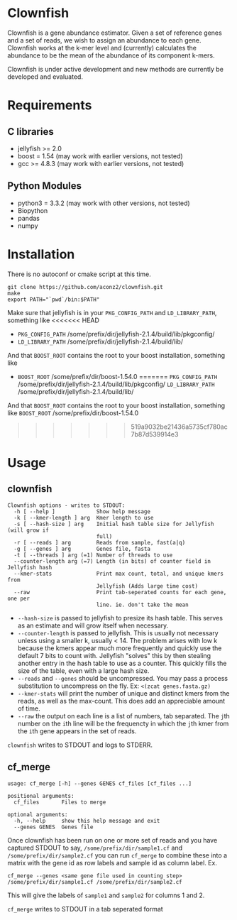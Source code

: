# Clownfish #
Clownfish is a gene abundance estimator. Given a set of reference genes and a
set of reads, we wish to assign an abundance to each gene. Clownfish works at
the k-mer level and (currently) calculates the abundance to be the mean of the
abundance of its component k-mers.

Clownfish is under active development and new methods are currently be developed and evaluated.

# Requirements #

## C libraries ##
- jellyfish >= 2.0
- boost = 1.54 (may work with earlier versions, not tested)
- gcc >= 4.8.3 (may work with earlier versions, not tested)

## Python Modules ##
- python3 = 3.3.2 (may work with other versions, not tested)
- Biopython
- pandas
- numpy

# Installation #
There is no autoconf or cmake script at this time.

```
git clone https://github.com/aconz2/clownfish.git
make
export PATH="`pwd`/bin:$PATH"
```

Make sure that jellyfish is in your `PKG_CONFIG_PATH` and `LD_LIBRARY_PATH`, something like
<<<<<<< HEAD
- `PKG_CONFIG_PATH` /some/prefix/dir/jellyfish-2.1.4/build/lib/pkgconfig/ 
- `LD_LIBRARY_PATH` /some/prefix/dir/jellyfish-2.1.4/build/lib/ 

And that `BOOST_ROOT` contains the root to your boost installation, something like
- `BOOST_ROOT` /some/prefix/dir/boost-1.54.0
=======
`PKG_CONFIG_PATH` /some/prefix/dir/jellyfish-2.1.4/build/lib/pkgconfig/ 
`LD_LIBRARY_PATH` /some/prefix/dir/jellyfish-2.1.4/build/lib/ 

And that `BOOST_ROOT` contains the root to your boost installation, something like
`BOOST_ROOT` /some/prefix/dir/boost-1.54.0
>>>>>>> 519a9032be21436a5735cf780ac7b87d539914e3

# Usage #

## clownfish ##

```
Clownfish options - writes to STDOUT:
  -h [ --help ]             Show help message
  -k [ --kmer-length ] arg  Kmer length to use
  -s [ --hash-size ] arg    Initial hash table size for Jellyfish (will grow if
                            full)
  -r [ --reads ] arg        Reads from sample, fast(a|q)
  -g [ --genes ] arg        Genes file, fasta
  -t [ --threads ] arg (=1) Number of threads to use
  --counter-length arg (=7) Length (in bits) of counter field in Jellyfish hash
  --kmer-stats              Print max count, total, and unique kmers from 
                            Jellyfish (Adds large time cost)
  --raw                     Print tab-seperated counts for each gene, one per 
                            line. ie. don't take the mean
```

- `--hash-size` is passed to jellyfish to presize its hash table. This serves
  as an estimate and will grow itself when necessary.
- `--counter-length` is passed to jellyfish. This is usually not necessary
  unless using a smaller k, usually < 14. The problem arises with low k because
the kmers appear much more frequently and quickly use the default 7 bits to
count with. Jellyfish "solves" this by then stealing another entry in the hash
table to use as a counter. This quickly fills the size of the table, even with
a large hash size.
- `--reads` and `--genes` should be uncompressed. You may pass a process
  substitution to uncompress on the fly. Ex: `<(zcat genes.fasta.gz)`
- `--kmer-stats` will print the number of unique and distinct kmers from the
  reads, as well as the max-count. This does add an appreciable amount of time.
- `--raw` the output on each line is a list of numbers, tab separated. The
  `j`th number on the `i`th line will be the frequencty in which the `j`th kmer
from the `i`th gene appears in the set of reads.

`clownfish` writes to STDOUT and logs to STDERR.

## cf_merge ## 

```
usage: cf_merge [-h] --genes GENES cf_files [cf_files ...]

positional arguments:
  cf_files       Files to merge

optional arguments:
  -h, --help     show this help message and exit
  --genes GENES  Genes file
```

Once clownfish has been run on one or more set of reads and you have captured
STDOUT to say, `/some/prefix/dir/sample1.cf` and `/some/prefix/dir/sample2.cf`
you can run `cf_merge` to combine these into a matrix with the gene id as row
labels and sample id as column label. Ex.

```
cf_merge --genes <same gene file used in counting step> /some/prefix/dir/sample1.cf /some/prefix/dir/sample2.cf
```

This will give the labels of `sample1` and `sample2` for columns 1 and 2.

`cf_merge` writes to STDOUT in a tab seperated format
